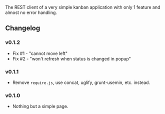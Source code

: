 The REST client of a very simple kanban application with only 1 feature and almost no error handling.

Changelog
-----

### v0.1.2

* Fix #1 - "cannot move left"
* Fix #2 - "won't refresh when status is changed in popup"

### v0.1.1

* Remove `require.js`, use concat, uglify, grunt-usemin, etc. instead.

### v0.1.0

* Nothing but a simple page.
